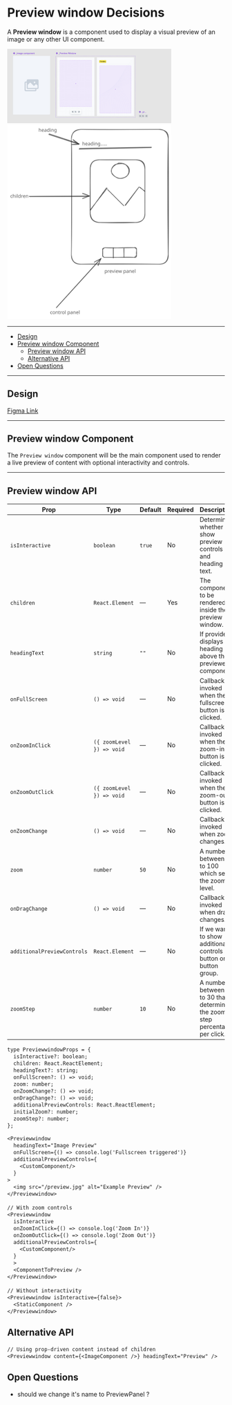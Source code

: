 # Preview window Decisions

A **Preview window** is a component used to display a visual preview of an image or any other UI component.

<img src="./preview.png" width="380" alt="preview-thumbnail" />
<img src="./breakdown.svg" width="380" alt="breakdown"/>

---

- [Design](#design)
- [Preview window Component](#previewwindow-component)
  - [Preview window API](#previewwindow-api)
  - [Alternative API](#alternative-api)
- [Open Questions](#open-questions)

---

## Design

[Figma Link](https://www.figma.com/design/jubmQL9Z8V7881ayUD95ps/Blade-DSL?node-id=103462-52670&p=f&t=qC2NU4R56lEGsGFB-0)

---

## Preview window Component

The `Preview window` component will be the main component used to render a live preview of content with optional interactivity and controls.

---

## Preview window API

| Prop                        | Type             | Default                   | Required | Description                                                                  |
| --------------------------- | ---------------- | ------------------------- | -------- | ---------------------------------------------------------------------------- |
| `isInteractive`             | `boolean`        | `true`                    | No       | Determines whether to show preview controls and heading text.                |
| `children`                  | `React.Element`  | —                         | Yes      | The component to be rendered inside the preview window.                      |
| `headingText`               | `string`         | `""`                      | No       | If provided, displays a heading above the previewed component.               |
| `onFullScreen`              | `() => void`     | —                         | No       | Callback invoked when the fullscreen button is clicked.                      |
| `onZoomInClick`             | `({ zoomLevel }) => void` | —               | No       | Callback invoked when the zoom-in button is clicked.                         |
| `onZoomOutClick`            | `({ zoomLevel }) => void` | —               | No       | Callback invoked when the zoom-out button is clicked.                        |
| `onZoomChange`              | `() => void`     | —                         | No       | Callback invoked when zoom changes.                                          |
| `zoom`                      | `number`         | `50`                      | No       | A number between 1 to 100 which sets the zoom level.                         |
| `onDragChange`              | `() => void`     | —                         | No       | Callback invoked when drag changes.                                          |
| `additionalPreviewControls` | `React.Element`  | —                         | No       | If we want to show additional controls button or button group.               |
| `zoomStep`                  | `number`         | `10`                      | No       | A number between 5 to 30 that determines the zoom step percentage per click. |

```tsx
type PreviewwindowProps = {
  isInteractive?: boolean;
  children: React.ReactElement;
  headingText?: string;
  onFullScreen?: () => void;
  zoom: number;
  onZoomChange?: () => void;
  onDragChange?: () => void;
  additionalPreviewControls: React.ReactElement;
  initialZoom?: number;
  zoomStep?: number;
};
```

```tsx
<Previewwindow
  headingText="Image Preview"
  onFullScreen={() => console.log('Fullscreen triggered')}
  additionalPreviewControls={
    <CustomComponent/>
  }
>
  <img src="/preview.jpg" alt="Example Preview" />
</Previewwindow>

// With zoom controls
<Previewwindow
  isInteractive
  onZoomInClick={() => console.log('Zoom In')}
  onZoomOutClick={() => console.log('Zoom Out')}
  additionalPreviewControls={
    <CustomComponent/>
  }
  >
  <ComponentToPreview />
</Previewwindow>

// Without interactivity
<Previewwindow isInteractive={false}>
  <StaticComponent />
</Previewwindow>
```

## Alternative API

```tsx
// Using prop-driven content instead of children
<Previewwindow content={<ImageComponent />} headingText="Preview" />
```

## Open Questions

- should we change it's name to PreviewPanel ?
